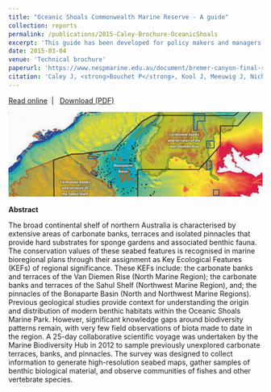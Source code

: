 ```yaml
---
title: "Oceanic Shoals Commonwealth Marine Reserve - A guide"
collection: reports
permalink: /publications/2015-Caley-Brochure-OceanicShoals
excerpt: 'This guide has been developed for policy makers and managers to communicate the key findings of the three recent surveys of the Oceanic Shoals Commonwealth Marine Park, northern Australia, and its relevance to decision making and management.'
date: 2015-03-04
venue: 'Technical brochure'
paperurl: 'https://www.nespmarine.edu.au/document/bremer-canyon-final-report'
citation: 'Caley J, <strong>Bouchet P</strong>, Kool J, Meeuwig J, Nichol S, Przeslawski R. 2015. Oceanic Shoals Commonwealth Marine Reserve - A guide. Brochure produced for the National Environmental Research Programme (NERP), 13 p.'
---
```

<i class="fa fa-link" aria-hidden="true"></i> <a href="https://www.nespmarine.edu.au/document/bremer-canyon-final-report"> Read online</a> &nbsp;<span>&#124;</span> &nbsp;<i class="fa fa-file-pdf-o" aria-hidden="true"></i> <a href="https://www.nespmarine.edu.au/system/files/Oceanic%20Shoals%20Commonwealth%20Marine%20Reserve%20-%20a%20guide%20_fact%20sheet.pdf">  Download (PDF)</a>

<img src='/images/Caley2015-OceanicShoals-hero.jpg'>
<br>

<strong>Abstract</strong>

The broad continental shelf of northern Australia is characterised by extensive areas of carbonate banks, terraces and isolated pinnacles that provide hard substrates for sponge gardens and associated benthic fauna. The conservation values of these seabed features is recognised in marine bioregional plans through their assignment as Key Ecological Features (KEFs) of regional significance. These KEFs include: the carbonate banks and terraces of the Van Diemen Rise (North Marine Region); the carbonate banks and terraces of the Sahul Shelf (Northwest Marine Region), and; the pinnacles of the Bonaparte Basin (North and Northwest Marine Regions). Previous geological studies provide context for understanding the origin and distribution of modern benthic habitats within the Oceanic Shoals Marine Park. However, significant knowledge gaps around biodiversity patterns remain, with very few field observations of biota made to date in the region. A 25-day collaborative scientific voyage was undertaken by the Marine Biodiversity Hub in 2012 to sample previously unexplored carbonate terraces, banks, and pinnacles. The survey was designed to collect information to generate high-resolution seabed maps, gather samples of benthic biological material, and observe communities of fishes and other vertebrate species.
